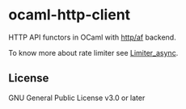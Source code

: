# ocaml-http-client

HTTP API functors in OCaml with [http/af](https://github.com/inhabitedtype/httpaf) backend.

To know more about rate limiter see [Limiter_async](https://ocaml.org/p/async_kernel/v0.15.0/doc/Limiter_async/index.html).

## License

GNU General Public License v3.0 or later

